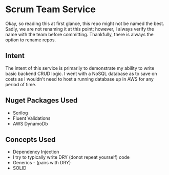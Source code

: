 # Scrum Team Service

Okay, so reading this at first glance, this repo might not be named the best.
Sadly, we are not renaming it at this point; however, I always verify the name with the team before committing.
Thankfully, there is always the option to rename repos.

## Intent

The intent of this service is primarily to demonstrate my ability to write basic backend CRUD logic.
I went with a NoSQL database as to save on costs as I wouldn't need to host a running database up in AWS for any period of time.

## Nuget Packages Used

- Serilog
- Fluent Validations
- AWS DynamoDb

## Concepts Used

- Dependency Injection
- I try to typically write DRY (donot repeat yourself) code 
- Generics - (pairs with DRY)
- SOLID
